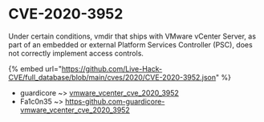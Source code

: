 # CVE-2020-3952

Under certain conditions, vmdir that ships with VMware vCenter Server, as part of an embedded or external Platform Services Controller (PSC), does not correctly implement access controls.

{% embed url="https://github.com/Live-Hack-CVE/full_database/blob/main/cves/2020/CVE-2020-3952.json" %}


* guardicore ~> [vmware_vcenter_cve_2020_3952](https://www.alice-snow.ru/2020/database/cve-2020-3952/vmware_vcenter_cve_2020_3952-guardicore)
* Fa1c0n35 ~> [https-github.com-guardicore-vmware_vcenter_cve_2020_3952](https://www.alice-snow.ru/2020/database/cve-2020-3952/https-github.com-guardicore-vmware_vcenter_cve_2020_3952-fa1c0n35)